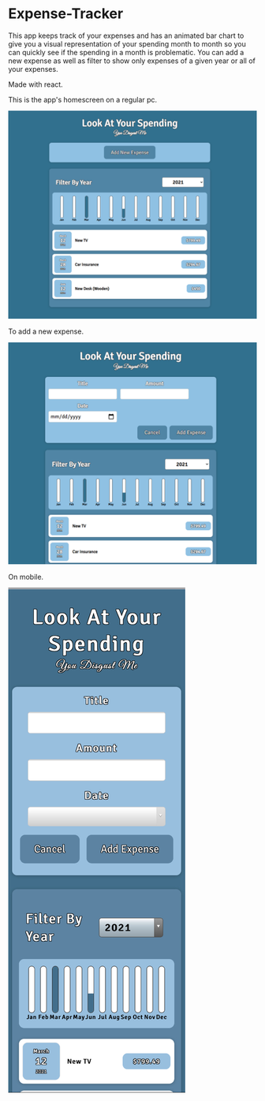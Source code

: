 # Expense-Tracker
This app keeps track of your expenses and has an animated bar chart to give you a visual representation of your spending
month to month so you can quickly see if the spending in a month is problematic. You can add a new expense as well as 
filter to show only expenses of a given year or all of your expenses. 

Made with react.

This is the app's homescreen on a regular pc.

<img src="Images/homescreen.png" width="750">



To add a new expense.

<img src="Images/new expense.png" width="750">



On mobile.

<img src="Images/mobile.JPG">






